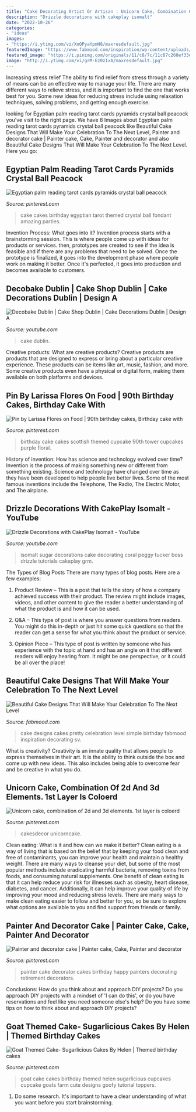 ```yaml
---
title: "Cake Decorating Artist Or Artisan : Unicorn Cake, Combination Of 2d And 3d Elements. 1st Layer Is Coloerd"
description: "Drizzle decorations with cakeplay isomalt"
date: "2022-10-26"
categories:
- "ideas"
images:
- "https://i.ytimg.com/vi/XoQPyaYpmH8/maxresdefault.jpg"
featuredImage: "https://www.fabmood.com/inspiration/wp-content/uploads/2020/05/cake-designs-7.jpg"
featured_image: "https://i.pinimg.com/originals/11/c8/7c/11c87c268ef33e08284114e703569421.jpg"
image: "http://i.ytimg.com/vi/grM-Ez0zIxA/maxresdefault.jpg"
---
```



Increasing stress relief
The ability to find relief from stress through a variety of means can be an effective way to manage your life. There are many different ways to relieve stress, and it is important to find the one that works best for you. Some new ideas for reducing stress include using relaxation techniques, solving problems, and getting enough exercise.

	

		
looking for Egyptian palm reading tarot cards pyramids crystal ball peacock you've visit to the right page. We have 8 Images about Egyptian palm reading tarot cards pyramids crystal ball peacock like Beautiful Cake Designs That Will Make Your Celebration To The Next Level, Painter and decorator cake | Painter cake, Cake, Painter and decorator and also Beautiful Cake Designs That Will Make Your Celebration To The Next Level. Here you go:
		
    
## Egyptian Palm Reading Tarot Cards Pyramids Crystal Ball Peacock

<img loading=lazy src="https://i.pinimg.com/originals/b3/8f/0b/b38f0bc2dcb12ffcbf18ab5067539a17.jpg" onerror="this.onerror=null;this.src='https://tse1.mm.bing.net/th?id=OIP.BEGptlEFqkWF6YQmwXazcwHaIu&amp;pid=15.1';" alt="Egyptian palm reading tarot cards pyramids crystal ball peacock">

_Source: pinterest.com_

>cake cakes birthday egyptian tarot themed crystal ball fondant amazing parties. 

	

Invention Process: What goes into it?
Invention process starts with a brainstorming session. This is where people come up with ideas for products or services. then, prototypes are created to see if the idea is feasible and if there are any problems that need to be solved. Once the prototype is finalized, it goes into the development phase where people work on making it better. Once it's perfected, it goes into production and becomes available to customers.

    
## Decobake Dublin | Cake Shop Dublin | Cake Decorations Dublin | Design A

<img loading=lazy src="https://i.ytimg.com/vi/XoQPyaYpmH8/maxresdefault.jpg" onerror="this.onerror=null;this.src='https://tse3.mm.bing.net/th?id=OIP.TOTLCG8f3DY5oJHo0mwY0QHaEK&amp;pid=15.1';" alt="Decobake Dublin | Cake Shop Dublin | Cake Decorations Dublin | Design A">

_Source: youtube.com_

>cake dublin. 

	

Creative products: What are creative products?
Creative products are products that are designed to express or bring about a particular creative experience. These products can be items like art, music, fashion, and more. Some creative products even have a physical or digital form, making them available on both platforms and devices.

    
## Pin By Larissa Flores On Food | 90th Birthday Cakes, Birthday Cake With

<img loading=lazy src="https://i.pinimg.com/736x/d4/0f/ec/d40fec8bc0945041393ecfc978a32981--golden-anniversary-anniversary-ideas.jpg" onerror="this.onerror=null;this.src='https://tse1.mm.bing.net/th?id=OIP._uoX_H6CkDWDEQqRWqtVHQHaLG&amp;pid=15.1';" alt="Pin by Larissa Flores on Food | 90th birthday cakes, Birthday cake with">

_Source: pinterest.com_

>birthday cake cakes scottish themed cupcake 90th tower cupcakes purple floral. 

	

History of invention: How has science and technology evolved over time?
Invention is the process of making something new or different from something existing. Science and technology have changed over time as they have been developed to help people live better lives. Some of the most famous inventions include the Telephone, The Radio, The Electric Motor, and The airplane.

    
## Drizzle Decorations With CakePlay Isomalt - YouTube

<img loading=lazy src="http://i.ytimg.com/vi/grM-Ez0zIxA/maxresdefault.jpg" onerror="this.onerror=null;this.src='https://tse4.mm.bing.net/th?id=OIP.4wvU6wGSaI3H6HV7HGF30gHaEK&amp;pid=15.1';" alt="Drizzle Decorations with CakePlay Isomalt - YouTube">

_Source: youtube.com_

>isomalt sugar decorations cake decorating coral peggy tucker boss drizzle tutorials cakeplay grm. 

	

The Types of Blog Posts
There are many types of blog posts. Here are a few examples:
1. Product Review – This is a post that tells the story of how a company achieved success with their product. The review might include images, videos, and other content to give the reader a better understanding of what the product is and how it can be used.

2. Q&A – This type of post is where you answer questions from readers. You might do this in-depth or just hit some quick questions so that the reader can get a sense for what you think about the product or service.

3. Opinion Piece – This type of post is written by someone who has experience with the topic at hand and has an angle on it that different readers will enjoy hearing from. It might be one perspective, or it could be all over the place!


    
## Beautiful Cake Designs That Will Make Your Celebration To The Next Level

<img loading=lazy src="https://www.fabmood.com/inspiration/wp-content/uploads/2020/05/cake-designs-7.jpg" onerror="this.onerror=null;this.src='https://tse2.mm.bing.net/th?id=OIP.jEuGxskgTMegoS8rjsPBwgHaM-&amp;pid=15.1';" alt="Beautiful Cake Designs That Will Make Your Celebration To The Next Level">

_Source: fabmood.com_

>cake designs cakes pretty celebration level simple birthday fabmood inspiration decorating sv. 

	

What is creativity?
Creativity is an innate quality that allows people to express themselves in their art. It is the ability to think outside the box and come up with new ideas. This also includes being able to overcome fear and be creative in what you do.

    
## Unicorn Cake, Combination Of 2d And 3d Elements. 1st Layer Is Coloerd

<img loading=lazy src="https://i.pinimg.com/736x/95/7a/8a/957a8a0f8c8781a3ea8620e0c35902b7.jpg" onerror="this.onerror=null;this.src='https://tse4.mm.bing.net/th?id=OIP.MGB4ao1WDdSQRY1Dw4SUqwHaJ3&amp;pid=15.1';" alt="Unicorn cake, combination of 2d and 3d elements. 1st layer is coloerd">

_Source: pinterest.com_

>cakesdecor unicorncake. 

	

Clean eating: What is it and how can we make it better?
Clean eating is a way of living that is based on the belief that by keeping your food clean and free of contaminants, you can improve your health and maintain a healthy weight. There are many ways to cleanse your diet, but some of the most popular methods include eradicating harmful bacteria, removing toxins from foods, and consuming natural supplements.
One benefit of clean eating is that it can help reduce your risk for illnesses such as obesity, heart disease, diabetes, and cancer. Additionally, it can help improve your quality of life by improving your mood and reducing stress levels. There are many ways to make clean eating easier to follow and better for you, so be sure to explore what options are available to you and find support from friends or family.

    
## Painter And Decorator Cake | Painter Cake, Cake, Painter And Decorator

<img loading=lazy src="https://i.pinimg.com/originals/a6/b8/7e/a6b87e757075eda9b43a0212228becf7.jpg" onerror="this.onerror=null;this.src='https://tse1.mm.bing.net/th?id=OIP.6NywxnqqE9UPjcazs4NPIQHaJ6&amp;pid=15.1';" alt="Painter and decorator cake | Painter cake, Cake, Painter and decorator">

_Source: pinterest.com_

>painter cake decorator cakes birthday happy painters decorating retirement decorators. 

	

Conclusions: How do you think about and approach DIY projects?
Do you approach DIY projects with a mindset of 'I can do this', or do you have reservations and feel like you need someone else's help? Do you have some tips on how to think about and approach DIY projects?

    
## Goat Themed Cake- Sugarlicious Cakes By Helen | Themed Birthday Cakes

<img loading=lazy src="https://i.pinimg.com/originals/11/c8/7c/11c87c268ef33e08284114e703569421.jpg" onerror="this.onerror=null;this.src='https://tse4.mm.bing.net/th?id=OIP.dr6oIxk6OSkhnB58nbK2TQHaHa&amp;pid=15.1';" alt="Goat Themed Cake- Sugarlicious Cakes By Helen | Themed birthday cakes">

_Source: pinterest.com_

>goat cake cakes birthday themed helen sugarlicious cupcakes cupcake goats farm cute designs goofy tutorial toppers. 

	

1. Do some research. It's important to have a clear understanding of what you want before you start brainstorming.

